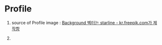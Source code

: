 # Profile

1. source of Profile image : <a href='https://kr.freepik.com/vectors/background'>Background 벡터는 starline - kr.freepik.com가 제작함</a>

2. 
